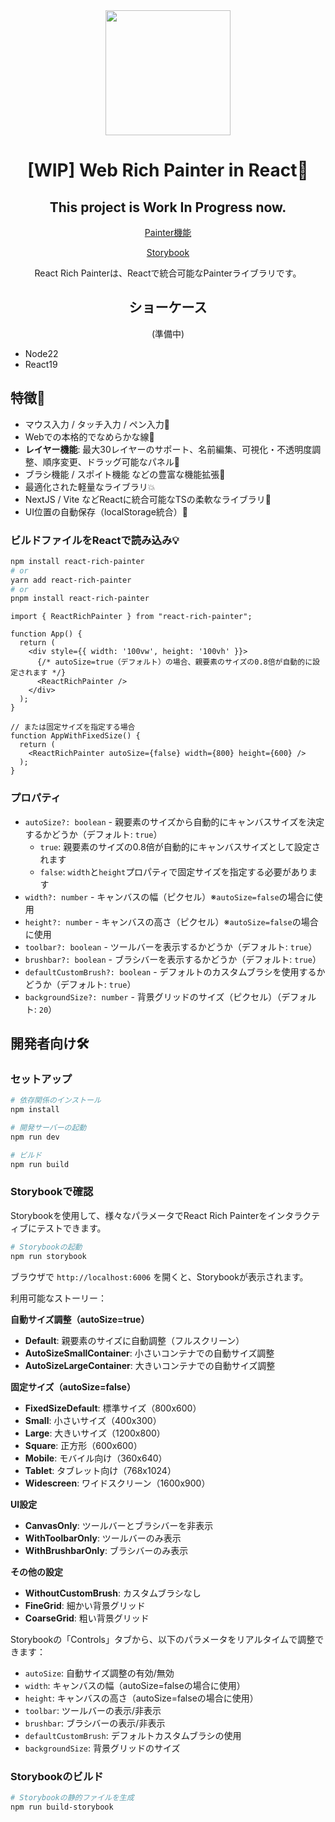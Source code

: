 <div align="center">
<img src="https://github.com/user-attachments/assets/8acfcd39-6028-4c82-b871-d59f10c30b69" width="200" />

# [WIP] Web Rich Painter in React🎨

## This project is Work In Progress now.

[Painter機能](https://github.com/user-attachments/assets/8b17c822-145f-4f95-96fd-ba266de453b4)

[Storybook](https://react-rich-painter.vercel.app)

React Rich Painterは、Reactで統合可能なPainterライブラリです。

## ショーケース

(準備中)

</div>

- Node22
- React19

## 特徴🌴
* マウス入力 / タッチ入力 / ペン入力🚀
* Webでの本格的でなめらかな線👥
* **レイヤー機能**: 最大30レイヤーのサポート、名前編集、可視化・不透明度調整、順序変更、ドラッグ可能なパネル📱
* ブラシ機能 / スポイト機能 などの豊富な機能拡張🎨
* 最適化された軽量なライブラリ💥
* NextJS / Vite などReactに統合可能なTSの柔軟なライブラリ🤖
* UI位置の自動保存（localStorage統合）💾

### ビルドファイルをReactで読み込み💡

```bash
npm install react-rich-painter
# or
yarn add react-rich-painter
# or
pnpm install react-rich-painter
```

```tsx
import { ReactRichPainter } from "react-rich-painter";

function App() {
  return (
    <div style={{ width: '100vw', height: '100vh' }}>
      {/* autoSize=true（デフォルト）の場合、親要素のサイズの0.8倍が自動的に設定されます */}
      <ReactRichPainter />
    </div>
  );
}

// または固定サイズを指定する場合
function AppWithFixedSize() {
  return (
    <ReactRichPainter autoSize={false} width={800} height={600} />
  );
}
```

### プロパティ

- `autoSize?: boolean` - 親要素のサイズから自動的にキャンバスサイズを決定するかどうか（デフォルト: `true`）
  - `true`: 親要素のサイズの0.8倍が自動的にキャンバスサイズとして設定されます
  - `false`: `width`と`height`プロパティで固定サイズを指定する必要があります
- `width?: number` - キャンバスの幅（ピクセル）※`autoSize=false`の場合に使用
- `height?: number` - キャンバスの高さ（ピクセル）※`autoSize=false`の場合に使用
- `toolbar?: boolean` - ツールバーを表示するかどうか（デフォルト: `true`）
- `brushbar?: boolean` - ブラシバーを表示するかどうか（デフォルト: `true`）
- `defaultCustomBrush?: boolean` - デフォルトのカスタムブラシを使用するかどうか（デフォルト: `true`）
- `backgroundSize?: number` - 背景グリッドのサイズ（ピクセル）（デフォルト: `20`）

## 開発者向け🛠️

### セットアップ

```bash
# 依存関係のインストール
npm install

# 開発サーバーの起動
npm run dev

# ビルド
npm run build
```

### Storybookで確認

Storybookを使用して、様々なパラメータでReact Rich Painterをインタラクティブにテストできます。

```bash
# Storybookの起動
npm run storybook
```

ブラウザで `http://localhost:6006` を開くと、Storybookが表示されます。

利用可能なストーリー：

**自動サイズ調整（autoSize=true）**
- **Default**: 親要素のサイズに自動調整（フルスクリーン）
- **AutoSizeSmallContainer**: 小さいコンテナでの自動サイズ調整
- **AutoSizeLargeContainer**: 大きいコンテナでの自動サイズ調整

**固定サイズ（autoSize=false）**
- **FixedSizeDefault**: 標準サイズ（800x600）
- **Small**: 小さいサイズ（400x300）
- **Large**: 大きいサイズ（1200x800）
- **Square**: 正方形（600x600）
- **Mobile**: モバイル向け（360x640）
- **Tablet**: タブレット向け（768x1024）
- **Widescreen**: ワイドスクリーン（1600x900）

**UI設定**
- **CanvasOnly**: ツールバーとブラシバーを非表示
- **WithToolbarOnly**: ツールバーのみ表示
- **WithBrushbarOnly**: ブラシバーのみ表示

**その他の設定**
- **WithoutCustomBrush**: カスタムブラシなし
- **FineGrid**: 細かい背景グリッド
- **CoarseGrid**: 粗い背景グリッド

Storybookの「Controls」タブから、以下のパラメータをリアルタイムで調整できます：
- `autoSize`: 自動サイズ調整の有効/無効
- `width`: キャンバスの幅（autoSize=falseの場合に使用）
- `height`: キャンバスの高さ（autoSize=falseの場合に使用）
- `toolbar`: ツールバーの表示/非表示
- `brushbar`: ブラシバーの表示/非表示
- `defaultCustomBrush`: デフォルトカスタムブラシの使用
- `backgroundSize`: 背景グリッドのサイズ

### Storybookのビルド

```bash
# Storybookの静的ファイルを生成
npm run build-storybook
```
